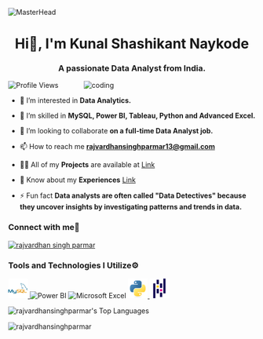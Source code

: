 ![MasterHead](https://firebasestorage.googleapis.com/v0/b/flexi-coding.appspot.com/o/dempgi7-520f8d5f-63d4-4453-8822-dbc149ae27f8.gif?alt=media&token=91c0c7b2-93c3-4029-b011-1a8703c5730d)
<h1 align="center">Hi👋, I'm Kunal Shashikant Naykode</h1>
<h3 align="center">A passionate Data Analyst from India.</h3>

<img align="right" alt="coding" width="350" src="https://images.squarespace-cdn.com/content/v1/5769fc401b631bab1addb2ab/1541580611624-TE64QGKRJG8SWAIUS7NS/ke17ZwdGBToddI8pDm48kPoswlzjSVMM-SxOp7CV59BZw-zPPgdn4jUwVcJE1ZvWQUxwkmyExglNqGp0IvTJZamWLI2zvYWH8K3-s_4yszcp2ryTI0HqTOaaUohrI8PI6FXy8c9PWtBlqAVlUS5izpdcIXDZqDYvprRqZ29Pw0o/coding-freak.gif">

![Profile Views]()

- 👀 I’m interested in **Data Analytics.**

- 🌱 I’m skilled in **MySQL, Power BI, Tableau, Python and Advanced Excel.**

- 💞️ I’m looking to collaborate **on a full-time Data Analyst job.**

- 📫 How to reach me **rajvardhansinghparmar13@gmail.com**

- 👨‍💻 All of my **Projects** are available at [Link]()

- 📄 Know about my **Experiences** [Link]()

- ⚡ Fun fact **Data analysts are often called "Data Detectives" because they uncover insights by investigating patterns and trends in data.**

<h3 align="left">Connect with me🤝</h3>
<p align="left">
<a href="https://linkedin.com/in/kunal-naykode-0b6224283" target="blank"><img align="center" src="https://raw.githubusercontent.com/rahuldkjain/github-profile-readme-generator/master/src/images/icons/Social/linked-in-alt.svg" alt="rajvardhan singh parmar" height="30" width="40" /></a>    
<!-- <a href="https://instagram.com/robin.singh_13" target="blank"><img align="center" src="https://raw.githubusercontent.com/rahuldkjain/github-profile-readme-generator/master/src/images/icons/Social/instagram.svg" alt="robin.singh_13" height="30" width="40" /></a> -->
<!-- <a href="https://www.hackerrank.com/rajvardhansingh6" target="blank"><img align="center" src="https://raw.githubusercontent.com/rahuldkjain/github-profile-readme-generator/master/src/images/icons/Social/hackerrank.svg" alt="rajvardhansingh6" height="30" width="40" /></a>
</p> -->

<h3 align="left">Tools and Technologies I Utilize⚙️</h3>
<p align="left"> 
<a href="https://www.mysql.com/" target="_blank" rel="noreferrer"> <img src="https://raw.githubusercontent.com/devicons/devicon/master/icons/mysql/mysql-original-wordmark.svg" alt="mysql" width="40" height="40"/> </a> <img src="https://img.icons8.com/color/48/000000/power-bi.png" alt="Power BI" width="40" height="40"/> <img src="https://img.icons8.com/color/48/000000/microsoft-excel-2019--v1.png" alt="Microsoft Excel" width="40" height="40"/> <a href="https://www.python.org" target="_blank" rel="noreferrer"> <img src="https://raw.githubusercontent.com/devicons/devicon/master/icons/python/python-original.svg" alt="python" width="40" height="40"/>
<a href="https://pandas.pydata.org/" target="_blank" rel="noreferrer"> <img src="https://raw.githubusercontent.com/devicons/devicon/2ae2a900d2f041da66e950e4d48052658d850630/icons/pandas/pandas-original.svg" alt="pandas" width="40" height="40"/> </a> </a> </p>

![rajvardhansinghparmar's Top Languages](https://github-readme-stats.vercel.app/api/top-langs/?username=rajvardhansinghparmar&theme=default&show_icons=true&hide_border=false&layout=compact) 

<p><img align="center" src="https://github-readme-streak-stats.herokuapp.com/?user=rajvardhansinghparmar&" alt="rajvardhansinghparmar" /></p>



